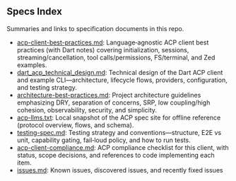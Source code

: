 ## Specs Index

Summaries and links to specification documents in this repo.

- [acp-client-best-practices.md](./acp-client-best-practices.md):
  Language‑agnostic ACP client best practices (with Dart notes) covering
  initialization, sessions, streaming/cancellation, tool calls/permissions,
  FS/terminal, and Zed examples.
- [dart_acp_technical_design.md](./dart_acp_technical_design.md): Technical
  design of the Dart ACP client and example CLI—architecture, lifecycle flows,
  providers, configuration, and testing strategy.
- [architecture-best-practices.md](./architecture-best-practices.md): Project
  architecture guidelines emphasizing DRY, separation of concerns, SRP, low
  coupling/high cohesion, observability, security, and simplicity.
- [acp-llms.txt](./acp-llms.txt): Local snapshot of the ACP spec site for
  offline reference (protocol overview, flows, and schema).
- [testing-spec.md](./testing-spec.md): Testing strategy and
  conventions—structure, E2E vs unit, capability gating, fail‑loud policy, and
  how to run tests.
- [acp-client-compliance.md](./acp-client-compliance.md): ACP compliance
  checklist for this client, with status, scope decisions, and references to
  code implementing each item.
- [issues.md](./issues.md): Known issues, discovered issues, and recently fixed issues